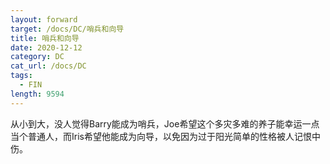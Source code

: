 ```yaml
---
layout: forward
target: /docs/DC/哨兵和向导
title: 哨兵和向导
date: 2020-12-12
category: DC
cat_url: /docs/DC
tags: 
  - FIN
length: 9594
---
```


从小到大，没人觉得Barry能成为哨兵，Joe希望这个多灾多难的养子能幸运一点当个普通人，而Iris希望他能成为向导，以免因为过于阳光简单的性格被人记恨中伤。
